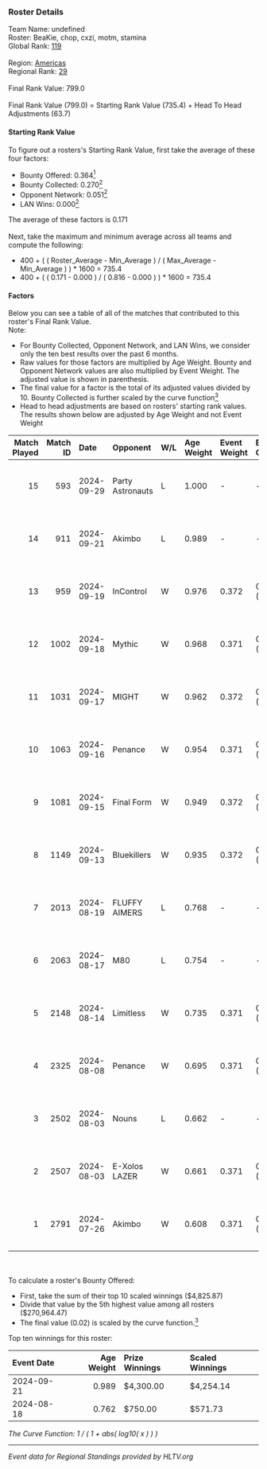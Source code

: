 ### Roster Details<br />
Team Name: undefined<br />
Roster: BeaKie, chop, cxzi, motm, stamina<br />
Global Rank: [119](../../standings_global_2024_10_23.md)<br />
<br />
Region: [Americas]( ../../standings_americas_2024_10_23.md)<br />
Regional Rank: [29]( ../../standings_americas_2024_10_23.md)<br />
<br />
Final Rank Value:  799.0<br />
<br />
Final Rank Value (799.0) = Starting Rank Value (735.4) + Head To Head Adjustments (63.7)<br />

#### Starting Rank Value<br />
To figure out a rosters's Starting Rank Value, first take the average of these four factors:<br />
- Bounty Offered: 0.364[<sup>1</sup>](#table2)
- Bounty Collected: 0.270[<sup>2</sup>](#table1)
- Opponent Network: 0.051[<sup>2</sup>](#table1)
- LAN Wins: 0.000[<sup>2</sup>](#table1)

The average of these factors is 0.171<br />
<br />
Next, take the maximum and minimum average across all teams and compute the following:<br />
- 400 + ( ( Roster_Average - Min_Average ) / ( Max_Average - Min_Average ) ) * 1600 = 735.4
- 400 + ( ( 0.171 - 0.000 ) / ( 0.816 - 0.000 ) ) * 1600 = 735.4


#### Factors<br />
Below you can see a table of all of the matches that contributed to this roster's Final Rank Value.<br />
Note:<br />

- For Bounty Collected, Opponent Network, and LAN Wins, we consider only the ten best results over the past 6 months.
- Raw values for those factors are multiplied by Age Weight. Bounty and Opponent Network values are also multiplied by Event Weight. The adjusted value is shown in parenthesis.
- The final value for a factor is the total of its adjusted values divided by 10. Bounty Collected is further scaled by the curve function[<sup>3</sup>](#curveFunction)
- Head to head adjustments are based on rosters' starting rank values. The results shown below are adjusted by Age Weight and not Event Weight
<span id="table1"></span><br />


| Match Played | Match ID | Date       | Opponent         | W/L | Age Weight | Event Weight | Bounty Collected | Opponent Network | LAN Wins  | H2H Adj. | Roster                              |
| -: | -: | :- | :- | :- | :- | :- | :- | :- | :- | -: | :- |
|           15 |      593 | 2024-09-29 | Party Astronauts | L   | 1.000      | -            | -                | -                | -         |    -9.40 | BeaKie, chop, cxzi, motm, stamina   |
|           14 |      911 | 2024-09-21 | Akimbo           | L   | 0.989      | -            | -                | -                | -         |   -14.30 | BeaKie, chop, CLASIA, motm, stamina |
|           13 |      959 | 2024-09-19 | InControl        | W   | 0.976      | 0.372        | 0.013 (0.005)    | 0.138 (0.050)    | 0 (0.000) |     9.63 | BeaKie, chop, CLASIA, motm, stamina |
|           12 |     1002 | 2024-09-18 | Mythic           | W   | 0.968      | 0.371        | 0.004 (0.002)    | 0.247 (0.089)    | 0 (0.000) |    12.17 | BeaKie, chop, CLASIA, motm, stamina |
|           11 |     1031 | 2024-09-17 | MIGHT            | W   | 0.962      | 0.372        | 0.011 (0.004)    | 0.100 (0.036)    | 0 (0.000) |    13.14 | BeaKie, chop, CLASIA, motm, stamina |
|           10 |     1063 | 2024-09-16 | Penance          | W   | 0.954      | 0.371        | 0.002 (0.001)    | 0.126 (0.045)    | 0 (0.000) |    10.35 | BeaKie, chop, CLASIA, motm, stamina |
|            9 |     1081 | 2024-09-15 | Final Form       | W   | 0.949      | 0.372        | 0.005 (0.002)    | 0.140 (0.050)    | 0 (0.000) |    10.45 | BeaKie, chop, CLASIA, motm, stamina |
|            8 |     1149 | 2024-09-13 | Bluekillers      | W   | 0.935      | 0.372        | 0.003 (0.001)    | 0.000 (0.000)    | 0 (0.000) |     6.36 | BeaKie, chop, CLASIA, motm, stamina |
|            7 |     2013 | 2024-08-19 | FLUFFY AIMERS    | L   | 0.768      | -            | -                | -                | -         |   -10.49 | BeaKie, chop, CLASIA, motm, stamina |
|            6 |     2063 | 2024-08-17 | M80              | L   | 0.754      | -            | -                | -                | -         |    -0.74 | BeaKie, chop, CLASIA, motm, stamina |
|            5 |     2148 | 2024-08-14 | Limitless        | W   | 0.735      | 0.371        | 0.008 (0.002)    | 0.290 (0.079)    | 0 (0.000) |    12.93 | BeaKie, chop, CLASIA, motm, stamina |
|            4 |     2325 | 2024-08-08 | Penance          | W   | 0.695      | 0.371        | 0.002 (0.000)    | 0.126 (0.033)    | 0 (0.000) |     8.53 | BeaKie, chop, CLASIA, motm, stamina |
|            3 |     2502 | 2024-08-03 | Nouns            | L   | 0.662      | -            | -                | -                | -         |    -2.20 | BeaKie, chop, CLASIA, motm, stamina |
|            2 |     2507 | 2024-08-03 | E-Xolos LAZER    | W   | 0.661      | 0.371        | 0.016 (0.004)    | 0.426 (0.104)    | 0 (0.000) |    13.22 | BeaKie, chop, CLASIA, motm, stamina |
|            1 |     2791 | 2024-07-26 | Akimbo           | W   | 0.608      | 0.371        | 0.000 (0.000)    | 0.099 (0.022)    | 0 (0.000) |     4.01 | BeaKie, chop, CLASIA, motm, stamina |

<br />
<span id="table2"></span><br />
To calculate a roster's Bounty Offered:<br />

- First, take the sum of their top 10 scaled winnings ($4,825.87)
- Divide that value by the 5th highest value among all rosters ($270,964.47)
- The final value (0.02) is scaled by the curve function.[<sup>3</sup>](#curveFunction)

Top ten winnings for this roster:<br />

| Event Date | Age Weight | Prize Winnings | Scaled Winnings |
| :- | -: | :- | :- |
| 2024-09-21 |      0.989 | $4,300.00      | $4,254.14       |
| 2024-08-18 |      0.762 | $750.00        | $571.73         |


<span id="curveFunction"></span>_The Curve Function: 1 / ( 1 + abs( log10( x ) ) )_<br />

---
_Event data for Regional Standings provided by HLTV.org_<br />

